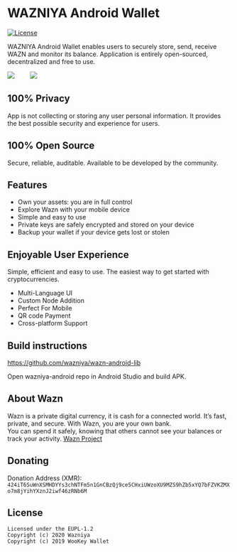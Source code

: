 WAZNIYA Android Wallet
======================

[![License](https://img.shields.io/badge/license-EUPL--1.2-red)](https://opensource.org/licenses/EUPL-1.2)

WAZNIYA Android Wallet enables users to securely store, send, receive WAZN and monitor its balance. Application is entirely open-sourced, decentralized and free to use.

<img src="https://wazniya.com/downloads/wazniya-screen1.png">	&nbsp;	&nbsp;	&nbsp;	&nbsp;	<img src="https://wazniya.com/downloads/wazniya-screen2.png">

## 100% Privacy

App is not collecting or storing any user personal information.
It provides the best possible security and experience for users.

## 100% Open Source

Secure, reliable, auditable. Available to be developed by the community.

## Features

- Own your assets: you are in full control
- Explore Wazn with your mobile device
- Simple and easy to use
- Private keys are safely encrypted and stored on your device
- Backup your wallet if your device gets lost or stolen

## Enjoyable User Experience

Simple, efficient and easy to use. The easiest way to get started with cryptocurrencies.

- Multi-Language UI
- Custom Node Addition
- Perfect For Mobile
- QR code Payment
- Cross-platform Support

## Build instructions

https://github.com/wazniya/wazn-android-lib

Open wazniya-android repo in Android Studio and build APK.

## About Wazn

Wazn is a private digital currency, it is cash for a connected world. It’s fast, private, and secure. With Wazn, you are your own bank.  
You can spend it safely, knowing that others cannot see your balances or track your activity. [Wazn Project](https://wazn.io)

## Donating

Donation Address (XMR): `424iT6SuWnXSMHDYYs3chNTFm5n1GnCBzQj9ce5CHxiUWzoXU9MZS9hZb5xYQ7bFZVKZMXo7m8jYihYXznJ2iwf46zRNb6M`

## License
```
Licensed under the EUPL-1.2
Copyright (c) 2020 Wazniya
Copyright (c) 2019 WooKey Wallet
```
